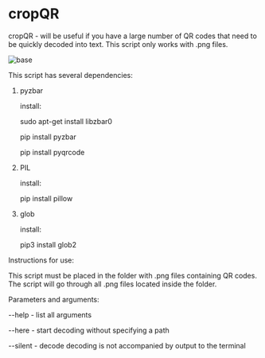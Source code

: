 # cropQR
cropQR - will be useful if you have a large number of QR codes that need to be quickly decoded into text. This script only works with .png files.

![base](https://github.com/user-attachments/assets/a8c81cff-ad69-41fd-81a9-abfd9409cb4c)

This script has several dependencies:
1. pyzbar

   install:

   sudo apt-get install libzbar0

   pip install pyzbar

   pip install pyqrcode
   
3. PIL

   install:

   pip install pillow
  
5. glob

   install:

   pip3 install glob2


Instructions for use:

This script must be placed in the folder with .png files containing QR codes. The script will go through all .png files located inside the folder.


Parameters and arguments:

--help - list all arguments

--here - start decoding without specifying a path

--silent - decode decoding is not accompanied by output to the terminal
